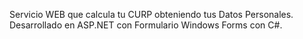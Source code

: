 Servicio WEB que calcula tu CURP obteniendo tus Datos Personales.
Desarrollado en ASP.NET con Formulario Windows Forms con C#.

